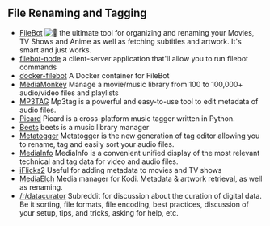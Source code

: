 ## File Renaming and Tagging

  * [FileBot](https://www.filebot.net/) ![:star2:](/static/twemoji/1f31f.png) the ultimate tool for organizing and renaming your Movies, TV Shows and Anime as well as fetching subtitles and artwork. It's smart and just works.
  * [filebot-node](https://github.com/filebot/filebot-node) a client-server application that'll allow you to run filebot commands
  * [docker-filebot](https://github.com/coppit/docker-filebot) A Docker container for FileBot
  * [MediaMonkey](https://www.mediamonkey.com/) Manage a movie/music library from 100 to 100,000+ audio/video files and playlists
  * [MP3TAG](https://www.mp3tag.de/en/) Mp3tag is a powerful and easy-to-use tool to edit metadata of audio files.
  * [Picard](https://picard.musicbrainz.org/) Picard is a cross-platform music tagger written in Python.
  * [Beets](https://github.com/beetbox/beets) beets is a music library manager
  * [Metatogger](https://www.luminescence-software.org/en/metatogger.html) Metatogger is the new generation of tag editor allowing you to rename, tag and easily sort your audio files.
  * [MediaInfo](https://mediaarea.net/en/MediaInfo) MediaInfo is a convenient unified display of the most relevant technical and tag data for video and audio files.
  * [iFlicks2](https://iflicksapp.com/) Useful for adding metadata to movies and TV shows
  * [MediaElch](https://www.kvibes.de/mediaelch/) Media manager for Kodi. Metadata & artwork retrieval, as well as renaming.
  * [/r/datacurator](https://www.reddit.com/r/datacurator/) Subreddit for discussion about the curation of digital data. Be it sorting, file formats, file encoding, best practices, discussion of your setup, tips, and tricks, asking for help, etc.